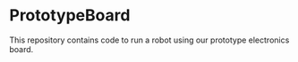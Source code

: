 # PrototypeBoard
This repository contains code to run a robot using our prototype electronics board.
